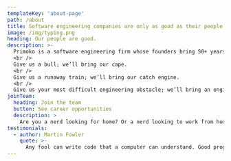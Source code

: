 ```yaml
---
templateKey: 'about-page'
path: /about
title: Software engineering companies are only as good as their people.
image: /img/typing.png
heading: Our people are good.
description: >-
  Primoko is a software engineering firm whose founders bring 50+ years of software engineering experience to the table to tackle your most challenging engineering projects.
  <br />
  Give us a bull; we’ll bring our cape.
  <br />
  Give us a runaway train; we’ll bring our catch engine.
  <br />
  Give us your most difficult engineering obstacle; we’ll bring an engineering expert with the skills and tools to face it.
joinTeam:
  heading: Join the team
  button: See career opportunities
  description: >
    Are you a nerd looking for home? Or a nerd looking to work from home? Checkout our current opportunities.
testimonials:
  - author: Martin Fowler
    quote: >-
      Any fool can write code that a computer can understand. Good programmers write code that humans can understand.
---
```

